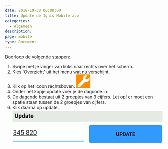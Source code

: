```yaml
---
date: 2018-10-30 00:00:00
title: Update de Ignis Mobile app
categories:
  - Algemeen
description:
page: mobile
type: Document
---
```


Doorloop de volgende stappen:

1. Swipe met je vinger van links naar rechts over het scherm..
2. Kies 'Overzicht' uit het menu wat nu verschijnt.
3. Klik op het icoon rechtsboven. ![](/images/2018-10-30-09-22-42.png)
4. Onder het kopje update voer je de dagcode in.
5. De dagcode bestaat uit 2 groepjes van 3 cijfers. Let op! er moet een spatie staan tussen de 2 groepjes van cijfers.
6. Klik daarna op update.  ![](/images/2018-10-30-09-11-03.png)
